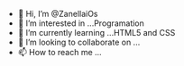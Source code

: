 - 👋 Hi, I’m @ZanellaiOs
- 👀 I’m interested in ...Programation
- 🌱 I’m currently learning ...HTML5 and CSS
- 💞️ I’m looking to collaborate on ...
- 📫 How to reach me ...

<!---
ZanellaiOS/ZanellaiOS is a ✨ special ✨ repository because its `README.md` (this file) appears on your GitHub profile.
You can click the Preview link to take a look at your changes.
--->

